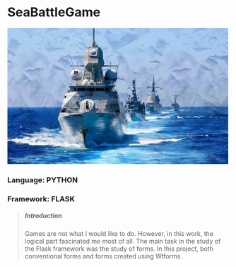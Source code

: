 # SeaBattleGame

![SeaBattleGame](/static/img/ships.jpg)

### Language: PYTHON
### Framework: FLASK

> ##### Introduction
> Games are not what I would like to do. However, in this work, the logical part fascinated me most of all. The main task in the study of the Flask framework was the study of forms. In this project, both conventional forms and forms created using Wtforms.